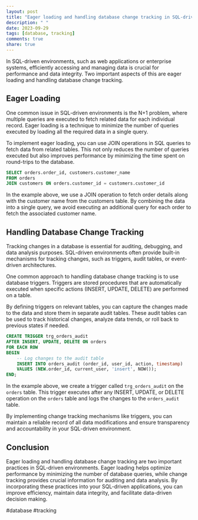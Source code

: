 ```yaml
---
layout: post
title: "Eager loading and handling database change tracking in SQL-driven environments"
description: " "
date: 2023-09-29
tags: [database, tracking]
comments: true
share: true
---
```


In SQL-driven environments, such as web applications or enterprise systems, efficiently accessing and managing data is crucial for performance and data integrity. Two important aspects of this are eager loading and handling database change tracking.

## Eager Loading

One common issue in SQL-driven environments is the N+1 problem, where multiple queries are executed to fetch related data for each individual record. Eager loading is a technique to minimize the number of queries executed by loading all the required data in a single query.

To implement eager loading, you can use JOIN operations in SQL queries to fetch data from related tables. This not only reduces the number of queries executed but also improves performance by minimizing the time spent on round-trips to the database.

```sql
SELECT orders.order_id, customers.customer_name
FROM orders
JOIN customers ON orders.customer_id = customers.customer_id
```

In the example above, we use a JOIN operation to fetch order details along with the customer name from the customers table. By combining the data into a single query, we avoid executing an additional query for each order to fetch the associated customer name.

## Handling Database Change Tracking

Tracking changes in a database is essential for auditing, debugging, and data analysis purposes. SQL-driven environments often provide built-in mechanisms for tracking changes, such as triggers, audit tables, or event-driven architectures.

One common approach to handling database change tracking is to use database triggers. Triggers are stored procedures that are automatically executed when specific actions (INSERT, UPDATE, DELETE) are performed on a table.

By defining triggers on relevant tables, you can capture the changes made to the data and store them in separate audit tables. These audit tables can be used to track historical changes, analyze data trends, or roll back to previous states if needed.

```sql
CREATE TRIGGER trg_orders_audit
AFTER INSERT, UPDATE, DELETE ON orders
FOR EACH ROW
BEGIN
    -- Log changes to the audit table
    INSERT INTO orders_audit (order_id, user_id, action, timestamp)
    VALUES (NEW.order_id, current_user, 'insert', NOW());
END;
```

In the example above, we create a trigger called `trg_orders_audit` on the `orders` table. This trigger executes after any INSERT, UPDATE, or DELETE operation on the `orders` table and logs the changes to the `orders_audit` table.

By implementing change tracking mechanisms like triggers, you can maintain a reliable record of all data modifications and ensure transparency and accountability in your SQL-driven environment.

## Conclusion

Eager loading and handling database change tracking are two important practices in SQL-driven environments. Eager loading helps optimize performance by minimizing the number of database queries, while change tracking provides crucial information for auditing and data analysis. By incorporating these practices into your SQL-driven applications, you can improve efficiency, maintain data integrity, and facilitate data-driven decision making.

#database #tracking